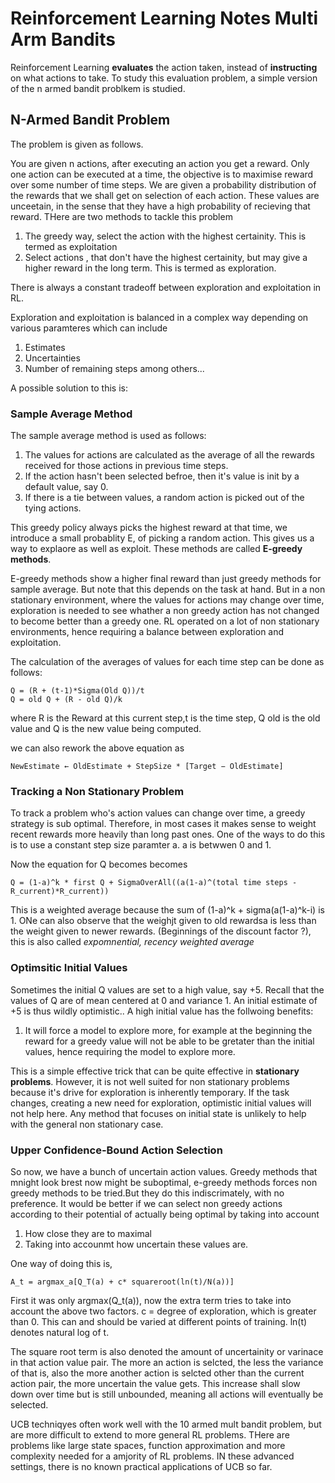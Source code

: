# Reinforcement Learning Notes Multi Arm Bandits

Reinforcement Learning __evaluates__ the action taken, instead of __instructing__ on what actions to take. To study this evaluation problem,
a simple version of the n armed bandit problkem is studied.


## N-Armed Bandit Problem

The problem is given as follows.

You are given n actions, after executing an action you get a reward. Only one action can be executed at a time, the objective is to maximise 
reward over some number of time steps. We are given a probability distribution of the rewards that we shall get on selection of each action. 
These values are unceetain, in the sense that they have a high probability of recieving that reward.
THere are two methods to tackle this problem

1. The greedy way, select the action with the highest certainity. This is termed as exploitation
2. Select actions , that don't have the highest certainity, but may give a higher reward in the long term. This is termed as exploration.

There is always a constant tradeoff between exploration and exploitation in RL. 

Exploration and exploitation is balanced in a complex way depending on various paramteres which can include

1. Estimates
2. Uncertainties
3. Number of remaining steps among others...


A possible solution to this is:

### Sample Average Method 

The sample average method is used as follows:

1. The values for actions are calculated as the average of all the rewards received for those actions in previous time steps.
2. If the action hasn't been selected befroe, then it's value is init by a default value, say 0.
3. If there is a tie between values, a random action is picked out of the tying actions.


This greedy policy always picks the highest reward at that time, we introduce a small probablity E, of picking a random action. This gives us 
a way to explaore as well as exploit. These methods are called __E-greedy methods__. 

E-greedy methods show a higher final reward than just greedy methods for sample average. But note that this depends on the task at hand.
But in a non stationary environment, where the values for actions may change over time, exploration is needed to see whather a non greedy action
has not changed to become better than a greedy one. RL operated on a lot of non stationary environments, hence requiring a balance between exploration
and exploitation. 

The calculation of the averages of values for each time step can be done as follows:

```
Q = (R + (t-1)*Sigma(Old Q))/t
Q = old Q + (R - old Q)/k
```

where R is the Reward at this current step,t is the time step, Q old is the old value and Q is the new value being computed. 

we can also rework the above equation as 

```
NewEstimate ← OldEstimate + StepSize * [Target − OldEstimate]
```


### Tracking a Non Stationary Problem 

To track a problem who's action values can change over time, a greedy strategy is sub optimal. Therefore, in most cases it makes sense 
to weight recent rewards more heavily than long past ones. One of the ways to do this is to use a constant step size paramter a. a is betwwen 0 
and 1.

Now the equation for Q becomes becomes
```
Q = (1-a)^k * first Q + SigmaOverAll((a(1-a)^(total time steps - R_current)*R_current))
```

This is a weighted average because the sum of (1-a)^k + sigma(a(1-a)^k-i) is 1. ONe can also observe that the weighjt given to old rewardsa is less
than the weight given to newer rewards. (Beginnings of the discount factor ?), this is also called _expomnential, recency weighted average_

### Optimsitic Initial Values 

Sometimes the initial Q values are set to a high value, say +5. Recall that the values of Q are of mean centered at 0 and variance 1. An initial estimate of +5 is thus wildly optimistic..
 A high initial value has the follwoing benefits:

1. It will force a model to explore more, for example at the beginning the reward for a greedy value will not be able to be gretater than the 
initial values, hence requiring the model to explore more. 

This is a simple effective trick that can be quite effective in __stationary problems__. However, it is not well suited for non stationary problems 
because it's drive for exploration is inherently temporary. If the task changes, creating a new need for exploration, optimistic initial values 
will not help here. Any method that focuses on initial state is unlikely to help with the general non stationary case. 

### Upper Confidence-Bound Action Selection 

So now, we have a bunch of uncertain action values. Greedy methods that mnight look brest now might be suboptimal, e-greedy methods forces non greedy
methods to be tried.But they do this indiscrimately, with no preference. It would be better if we can select non greedy actions according to their potential
of actually being optimal by taking into account

1. How close they are to maximal
2. Taking into accounmt how uncertain these values are. 

One way of doing this is,

```
A_t = argmax_a[Q_T(a) + c* squareroot(ln(t)/N(a))]
```

First it was only argmax(Q_t(a)), now the extra term tries to take into account the above two factors.
c = degree of exploration, which is greater than 0. This can and should be varied at different points of training. 
ln(t) denotes natural log of t. 

The square root term is also denoted the amount of uncertainity or varinace in that action value pair. The more an action is selcted, the less the
variance of that is, also the more another action is selcted other than the current action pair, the more uncertain the value gets. This increase 
shall slow down over time but is still unbounded, meaning all actions will eventually be selected. 

UCB techniqyes often work well with the 10 armed mult bandit problem, but are more difficult to extend to more general RL problems. THere are problems 
like large state spaces, function approximation and more complexity needed for a amjority of RL problems. IN these advanced settings, there is no known
practical applications of UCB so far. 

